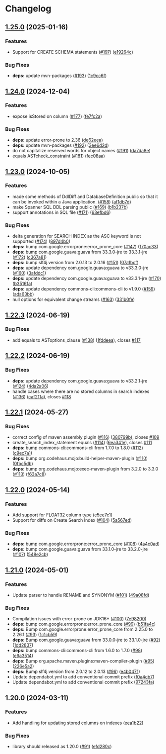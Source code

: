# Changelog

## [1.25.0](https://github.com/cloudspannerecosystem/spanner-schema-diff-tool/compare/v1.24.0...v1.25.0) (2025-01-16)


### Features

* Support for CREATE SCHEMA statements ([#197](https://github.com/cloudspannerecosystem/spanner-schema-diff-tool/issues/197)) ([e19264c](https://github.com/cloudspannerecosystem/spanner-schema-diff-tool/commit/e19264c2b66d92295cbea044e7772084b969d3d7))


### Bug Fixes

* **deps:** update mvn-packages ([#193](https://github.com/cloudspannerecosystem/spanner-schema-diff-tool/issues/193)) ([1c9cc6f](https://github.com/cloudspannerecosystem/spanner-schema-diff-tool/commit/1c9cc6f2bd887837da47cc1676e7dfa6b5e07d7d))

## [1.24.0](https://github.com/cloudspannerecosystem/spanner-schema-diff-tool/compare/v1.23.0...v1.24.0) (2024-12-04)


### Features

* expose isStored on column ([#177](https://github.com/cloudspannerecosystem/spanner-schema-diff-tool/issues/177)) ([fe7fc2a](https://github.com/cloudspannerecosystem/spanner-schema-diff-tool/commit/fe7fc2a1ffa526c9f587270b5ef85784be3d7b57))


### Bug Fixes

* **deps:** update error-prone to 2.36 ([de62eea](https://github.com/cloudspannerecosystem/spanner-schema-diff-tool/commit/de62eeabd5be80082dabcbe9685b92a41c5268da))
* **deps:** update mvn-packages ([#192](https://github.com/cloudspannerecosystem/spanner-schema-diff-tool/issues/192)) ([3ee6d2d](https://github.com/cloudspannerecosystem/spanner-schema-diff-tool/commit/3ee6d2dec7e3264519a34c50a7383d46bb46f8b1))
* do not capitalize reserved words for object names ([#191](https://github.com/cloudspannerecosystem/spanner-schema-diff-tool/issues/191)) ([da7da8e](https://github.com/cloudspannerecosystem/spanner-schema-diff-tool/commit/da7da8e9f79ebaf9801e216548b6add4383eeb4c))
* equals ASTcheck_constraint ([#181](https://github.com/cloudspannerecosystem/spanner-schema-diff-tool/issues/181)) ([fec08aa](https://github.com/cloudspannerecosystem/spanner-schema-diff-tool/commit/fec08aa929524a0f5b70672cd317b17bc7dcf646))

## [1.23.0](https://github.com/cloudspannerecosystem/spanner-schema-diff-tool/compare/v1.22.3...v1.23.0) (2024-10-05)


### Features

* made some methods of DdlDiff and DatabaseDefinition public so that it can be invoked within a Java application. ([#158](https://github.com/cloudspannerecosystem/spanner-schema-diff-tool/issues/158)) ([af1db7d](https://github.com/cloudspannerecosystem/spanner-schema-diff-tool/commit/af1db7dd4ee2ba962604c5cea1b0e8f73dc04d1f))
* make Spanner SQL DDL parsing public ([#169](https://github.com/cloudspannerecosystem/spanner-schema-diff-tool/issues/169)) ([b1b237b](https://github.com/cloudspannerecosystem/spanner-schema-diff-tool/commit/b1b237b32661a269f43d211baf5252c8362aa9d4))
* support annotations in SQL file ([#171](https://github.com/cloudspannerecosystem/spanner-schema-diff-tool/issues/171)) ([63efbd6](https://github.com/cloudspannerecosystem/spanner-schema-diff-tool/commit/63efbd654ebeccecf15ec9f9ed6c9b041f296803))


### Bug Fixes

* delta generation for SEARCH INDEX as the ASC keyword is not supported ([#174](https://github.com/cloudspannerecosystem/spanner-schema-diff-tool/issues/174)) ([897d4b0](https://github.com/cloudspannerecosystem/spanner-schema-diff-tool/commit/897d4b05030ccd41ae51c8cff377e9d70696b0e4))
* **deps:** bump com.google.errorprone:error_prone_core ([#147](https://github.com/cloudspannerecosystem/spanner-schema-diff-tool/issues/147)) ([170ac33](https://github.com/cloudspannerecosystem/spanner-schema-diff-tool/commit/170ac3375a94c09a6a8788ec7f24eeacbb89d78b))
* **deps:** bump com.google.guava:guava from 33.3.0-jre to 33.3.1-jre ([#172](https://github.com/cloudspannerecosystem/spanner-schema-diff-tool/issues/172)) ([c367a81](https://github.com/cloudspannerecosystem/spanner-schema-diff-tool/commit/c367a81502caffd893c05763945e61e984d24349))
* **deps:** bump slf4j.version from 2.0.13 to 2.0.16 ([#151](https://github.com/cloudspannerecosystem/spanner-schema-diff-tool/issues/151)) ([07a1bcf](https://github.com/cloudspannerecosystem/spanner-schema-diff-tool/commit/07a1bcf15519ebfce0eb9a2fd3147874cff44d50))
* **deps:** update dependency com.google.guava:guava to v33.3.0-jre ([#160](https://github.com/cloudspannerecosystem/spanner-schema-diff-tool/issues/160)) ([3afddc1](https://github.com/cloudspannerecosystem/spanner-schema-diff-tool/commit/3afddc10e5fd14f6a88dc805a7877dba8ab9e892))
* **deps:** update dependency com.google.guava:guava to v33.3.1-jre ([#170](https://github.com/cloudspannerecosystem/spanner-schema-diff-tool/issues/170)) ([b35161a](https://github.com/cloudspannerecosystem/spanner-schema-diff-tool/commit/b35161a35fa6c7983c596067cb5ac7eb4472efcb))
* **deps:** update dependency commons-cli:commons-cli to v1.9.0 ([#159](https://github.com/cloudspannerecosystem/spanner-schema-diff-tool/issues/159)) ([ada63bb](https://github.com/cloudspannerecosystem/spanner-schema-diff-tool/commit/ada63bbfd0e17d810de12cc207d2d8b790a81be6))
* null options for equivalent change streams ([#163](https://github.com/cloudspannerecosystem/spanner-schema-diff-tool/issues/163)) ([331b0fe](https://github.com/cloudspannerecosystem/spanner-schema-diff-tool/commit/331b0fe79a315acf5ddfd52faf9c11a6920d5b0f))

## [1.22.3](https://github.com/cloudspannerecosystem/spanner-schema-diff-tool/compare/v1.22.2...v1.22.3) (2024-06-19)


### Bug Fixes

* add equals to ASToptions_clause ([#138](https://github.com/cloudspannerecosystem/spanner-schema-diff-tool/issues/138)) ([1fddeea](https://github.com/cloudspannerecosystem/spanner-schema-diff-tool/commit/1fddeeab8b921eb4de73788022288886c6dd39fe)), closes [#117](https://github.com/cloudspannerecosystem/spanner-schema-diff-tool/issues/117)

## [1.22.2](https://github.com/cloudspannerecosystem/spanner-schema-diff-tool/compare/v1.22.1...v1.22.2) (2024-06-19)


### Bug Fixes

* **deps:** update dependency com.google.guava:guava to v33.2.1-jre ([#124](https://github.com/cloudspannerecosystem/spanner-schema-diff-tool/issues/124)) ([4da2a06](https://github.com/cloudspannerecosystem/spanner-schema-diff-tool/commit/4da2a06a0bd458ac725a3faf3974e9a9294f016f))
* handle cases where there are no stored columns in search indexes ([#136](https://github.com/cloudspannerecosystem/spanner-schema-diff-tool/issues/136)) ([caf211a](https://github.com/cloudspannerecosystem/spanner-schema-diff-tool/commit/caf211ac4e869567315da7b9472f5692a316f977)), closes [#118](https://github.com/cloudspannerecosystem/spanner-schema-diff-tool/issues/118)

## [1.22.1](https://github.com/cloudspannerecosystem/spanner-schema-diff-tool/compare/v1.22.0...v1.22.1) (2024-05-27)


### Bug Fixes

* correct config of maven assembly plugin ([#116](https://github.com/cloudspannerecosystem/spanner-schema-diff-tool/issues/116)) ([380799b](https://github.com/cloudspannerecosystem/spanner-schema-diff-tool/commit/380799bb65c7e9f299a3570f831eeb31d01f09eb)), closes [#109](https://github.com/cloudspannerecosystem/spanner-schema-diff-tool/issues/109)
* create_search_index_statement equals ([#114](https://github.com/cloudspannerecosystem/spanner-schema-diff-tool/issues/114)) ([6ea341e](https://github.com/cloudspannerecosystem/spanner-schema-diff-tool/commit/6ea341e0ad24448048835dc0fc0548be811796c2)), closes [#111](https://github.com/cloudspannerecosystem/spanner-schema-diff-tool/issues/111)
* **deps:** bump commons-cli:commons-cli from 1.7.0 to 1.8.0 ([#112](https://github.com/cloudspannerecosystem/spanner-schema-diff-tool/issues/112)) ([c9ec7a1](https://github.com/cloudspannerecosystem/spanner-schema-diff-tool/commit/c9ec7a1fb2f5be59f72c09cb3f8c0dedafaca7ed))
* **deps:** bump org.codehaus.mojo:build-helper-maven-plugin ([#110](https://github.com/cloudspannerecosystem/spanner-schema-diff-tool/issues/110)) ([0fbc5db](https://github.com/cloudspannerecosystem/spanner-schema-diff-tool/commit/0fbc5db72812bf462c1541545aba893d98b58b61))
* **deps:** bump org.codehaus.mojo:exec-maven-plugin from 3.2.0 to 3.3.0 ([#113](https://github.com/cloudspannerecosystem/spanner-schema-diff-tool/issues/113)) ([f63a7c8](https://github.com/cloudspannerecosystem/spanner-schema-diff-tool/commit/f63a7c846fa009c247d814e5d3a85d94edc60ebb))

## [1.22.0](https://github.com/cloudspannerecosystem/spanner-schema-diff-tool/compare/v1.21.0...v1.22.0) (2024-05-14)


### Features

* Add support for FLOAT32 column type ([e5ee7c1](https://github.com/cloudspannerecosystem/spanner-schema-diff-tool/commit/e5ee7c15f5e0b07ad03ea73e3edf1c598d956e75))
* Support for diffs on Create Search Index ([#104](https://github.com/cloudspannerecosystem/spanner-schema-diff-tool/issues/104)) ([5a567ed](https://github.com/cloudspannerecosystem/spanner-schema-diff-tool/commit/5a567ed6abf3f3ba5e0beb33a50d793162c06f28))


### Bug Fixes

* **deps:** bump com.google.errorprone:error_prone_core ([#108](https://github.com/cloudspannerecosystem/spanner-schema-diff-tool/issues/108)) ([4a4c0ad](https://github.com/cloudspannerecosystem/spanner-schema-diff-tool/commit/4a4c0adabc9f0f5994bfa71f8fe3a233fd563f5f))
* **deps:** bump com.google.guava:guava from 33.1.0-jre to 33.2.0-jre ([#107](https://github.com/cloudspannerecosystem/spanner-schema-diff-tool/issues/107)) ([548e2cb](https://github.com/cloudspannerecosystem/spanner-schema-diff-tool/commit/548e2cb5552f4a7f0d7a1ec00d8493dd972c0347))

## [1.21.0](https://github.com/cloudspannerecosystem/spanner-schema-diff-tool/compare/v1.20.0...v1.21.0) (2024-05-01)


### Features

* Update parser to handle RENAME and SYNONYM ([#101](https://github.com/cloudspannerecosystem/spanner-schema-diff-tool/issues/101)) ([49a08fd](https://github.com/cloudspannerecosystem/spanner-schema-diff-tool/commit/49a08fda9f2359027256c345708c6e7819cc7607))


### Bug Fixes

* Compilation issues with error-prone on JDK16+ ([#100](https://github.com/cloudspannerecosystem/spanner-schema-diff-tool/issues/100)) ([7e98200](https://github.com/cloudspannerecosystem/spanner-schema-diff-tool/commit/7e9820066cd2478ac73a348483c952c99780b3c3))
* **deps:** bump com.google.errorprone:error_prone_core ([#99](https://github.com/cloudspannerecosystem/spanner-schema-diff-tool/issues/99)) ([b51fa4c](https://github.com/cloudspannerecosystem/spanner-schema-diff-tool/commit/b51fa4c613e95049b32ca63233d1438abe4ab030))
* **deps:** Bump com.google.errorprone:error_prone_core from 2.25.0 to 2.26.1 ([#93](https://github.com/cloudspannerecosystem/spanner-schema-diff-tool/issues/93)) ([1c1cb59](https://github.com/cloudspannerecosystem/spanner-schema-diff-tool/commit/1c1cb59b489391e82b764f7a29c519a9c492cde3))
* **deps:** Bump com.google.guava:guava from 33.0.0-jre to 33.1.0-jre ([#92](https://github.com/cloudspannerecosystem/spanner-schema-diff-tool/issues/92)) ([1dd2837](https://github.com/cloudspannerecosystem/spanner-schema-diff-tool/commit/1dd2837b69534fc4d94af8cdafac2ca53035563d))
* **deps:** bump commons-cli:commons-cli from 1.6.0 to 1.7.0 ([#98](https://github.com/cloudspannerecosystem/spanner-schema-diff-tool/issues/98)) ([e9a3514](https://github.com/cloudspannerecosystem/spanner-schema-diff-tool/commit/e9a35148362fbf380909f3e69d750185809b2c92))
* **deps:** Bump org.apache.maven.plugins:maven-compiler-plugin ([#95](https://github.com/cloudspannerecosystem/spanner-schema-diff-tool/issues/95)) ([226e5a2](https://github.com/cloudspannerecosystem/spanner-schema-diff-tool/commit/226e5a2880a736339b9080690190bbfed8daa4da))
* **deps:** Bump slf4j.version from 2.0.12 to 2.0.13 ([#96](https://github.com/cloudspannerecosystem/spanner-schema-diff-tool/issues/96)) ([e4b0471](https://github.com/cloudspannerecosystem/spanner-schema-diff-tool/commit/e4b047185df82452a999c32e62d135084fa75b0c))
* Update dependabot.yml to add conventional commit prefix ([f0a4cb7](https://github.com/cloudspannerecosystem/spanner-schema-diff-tool/commit/f0a4cb77f81ece7cef76cdc4fc3b8c85115c76d8))
* Update dependabot.yml to add conventional commit prefix ([97243fa](https://github.com/cloudspannerecosystem/spanner-schema-diff-tool/commit/97243fa3952f344231ad30dff15ba14af8dc40b3))

## 1.20.0 (2024-03-11)


### Features

* Add handling for updating stored columns on indexes ([eea1b22](https://github.com/cloudspannerecosystem/spanner-schema-diff-tool/commit/eea1b222f1532b942c2b31b1377d4eba090e5c86))


### Bug Fixes

* library should released as 1.20.0 ([#91](https://github.com/cloudspannerecosystem/spanner-schema-diff-tool/issues/91)) ([efd280c](https://github.com/cloudspannerecosystem/spanner-schema-diff-tool/commit/efd280cc64d217443d8a19660aec8677339da65e))
